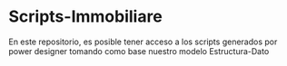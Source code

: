 # Scripts-Immobiliare
En este repositorio, es posible tener acceso a los scripts generados por power designer tomando como base nuestro modelo Estructura-Dato
